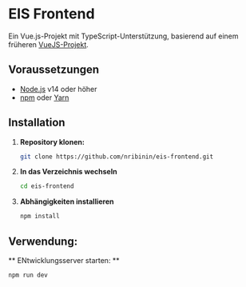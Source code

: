 # EIS Frontend

Ein Vue.js-Projekt mit TypeScript-Unterstützung, basierend auf einem früheren [VueJS-Projekt](https://github.com/rmartin69420/EIS-Frontend/).

## Voraussetzungen

- [Node.js](https://nodejs.org/) v14 oder höher
- [npm](https://www.npmjs.com/) oder [Yarn](https://yarnpkg.com/)

## Installation

1. **Repository klonen:**

   ```bash
   git clone https://github.com/nribinin/eis-frontend.git

2. **In das Verzeichnis wechseln**
   ```bash
   cd eis-frontend

3. **Abhängigkeiten installieren**
   ```bash
   npm install

## Verwendung: 
** ENtwicklungsserver starten: **
  ```bash
  npm run dev
